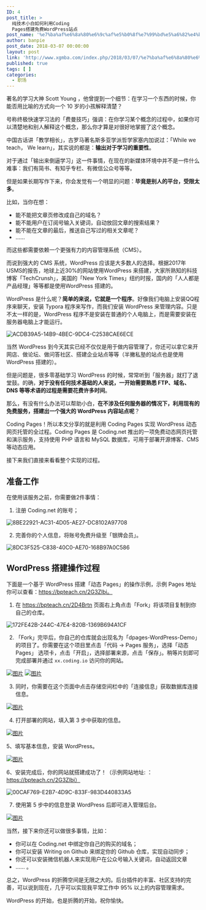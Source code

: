 ```yaml
---
ID: 4
post_title: >
  纯技术小白如何利用Coding
  Pages搭建免费WordPress站点
post_name: '%e7%ba%af%e6%8a%80%e6%9c%af%e5%b0%8f%e7%99%bd%e5%a6%82%e4%bd%95%e5%88%a9%e7%94%a8coding-pages%e6%90%ad%e5%bb%ba%e5%85%8d%e8%b4%b9wordpress%e7%ab%99%e7%82%b9'
author: banpie
post_date: 2018-03-07 00:00:00
layout: post
link: 'http://www.xgmba.com/index.php/2018/03/07/%e7%ba%af%e6%8a%80%e6%9c%af%e5%b0%8f%e7%99%bd%e5%a6%82%e4%bd%95%e5%88%a9%e7%94%a8coding-pages%e6%90%ad%e5%bb%ba%e5%85%8d%e8%b4%b9wordpress%e7%ab%99%e7%82%b9/'
published: true
tags: [ ]
categories:
  - 职场
---
```

著名的学习大神 Scott Young ，他曾提到一个细节：在学习一个东西的时候，你能否用比喻的方式向一个 10 岁的小孩解释清楚？

号称终极快速学习法的「费曼技巧」强调：在你学习某个概念的过程中，如果你可以清楚地和别人解释这个概念，那么你才算是对很好地掌握了这个概念。

中国古话讲「教学相长」，古罗马著名斯多亚学派哲学家塞内加说过：「While we teach， We learn」，其实说的都是：**输出对于学习的重要性**。

对于通过「输出来倒逼学习」这一件事情，在现在的新媒体环境中并不是一件什么难事：我们有简书、有知乎专栏、有微信公众号等等。

但是如果长期写作下来，你会发觉有一个明显的问题：**毕竟是别人的平台，受限太多**。

比如，当你在想：

- 能不能把文章页修改成自己的域名？
- 能不能用户在订阅号输入关键词，自动放回文章的搜索结果？
- 能不能在文章的最后，推送自己写过的相关文章呢？
- …… 

而这些都需要依赖一个更强有力的内容管理系统（CMS）。

而说到强大的 CMS 系统，WordPress 应该是大多数人的选择。根据2017年USMS的报告，地球上近30%的网站使用WordPress 来搭建，大家所熟知的科技博客「TechCrunsh」，美国的「New York Times」纽约时报，国内的「人人都是产品经理」等等都是使用WordPress 搭建的。

WordPress 是什么呢？**简单的来说，它就是一个程序**。好像我们电脑上安装QQ程序来聊天，安装 Typora 程序来写作，而我们安装 WordPress 来管理内容。只是不太一样的是，WordPress 程序不是安装在普通的个人电脑上，而是需要安装在服务器电脑上才能运行。

![ACDB39A5-14B9-4BEC-9DC4-C2538CAE6ECE](https://ws3.sinaimg.cn/large/006tNc79ly1fp4g1371m0j31kw0xzqcl.jpg)

当然 WordPress 到今天其实已经不仅仅是用于做内容管理了，你还可以拿它来开网店、做论坛、做问答社区、搭建企业站点等等（半撇私塾的站点也是使用WordPress 搭建的）。

但是问题是，很多零基础学习 WordPress 的时候，常常听到「服务器」就打了退堂鼓。的确，**对于没有任何技术基础的人来说，一开始需要熟悉 FTP、域名、DNS 等等术语的过程是需要花费许多时间**。

那么，有没有什么办法可以帮助小白，**在不涉及任何服务器的情况下，利用现有的免费服务，搭建出一个强大的 WordPress 内容站点呢**？

Coding Pages！所以本文分享的就是利用 Coding Pages 实现 WordPress 动态网页托管的全过程。Coding Pages 是 Coding.net 推出的一项免费动态网页托管和演示服务，支持使用 PHP 语言和 MySQL 数据库，可用于部署开源博客、CMS 等动态应用。

接下来我们直接来看看整个实现的过程。

## 准备工作

在使用该服务之前，你需要做2件事情：

1. 注册 Coding.net 的账号；

![8BE22921-AC31-4D05-AE27-DC8102A97708](https://ws4.sinaimg.cn/large/006tNc79gy1fp4g3vjd75j31kw0vlafm.jpg)

2. 完善你的个人信息，将账号免费升级至「银牌会员」。

![8DC3F525-C838-40C0-AE70-168B97A0C586](https://ws3.sinaimg.cn/large/006tNc79ly1fp4g37mbb5j31i60swtfh.jpg)



## WordPress 搭建操作过程

下面是一个基于 WordPress 搭建「动态 Pages」的操作示例，示例 Pages 地址你可以查看：https://bpteach.cn/2G3Zlbi。

1. 在 https://bpteach.cn/2D4Brtn 页面右上角点击「Fork」将该项目复制到你自己的仓库。

![172FE42B-244C-47E4-820B-1369B694A1CF](https://ws2.sinaimg.cn/large/006tNc79gy1fp4g999p75j31kw0y949y.jpg)

2. 「Fork」完毕后，你自己的仓库就会出现名为「dpages-WordPress-Demo」的项目了。你需要在这个项目里点击「代码 -> Pages 服务」，选择「动态 Pages」 选项卡，点击「开启」，选择部署来源，点击「保存」。稍等片刻即可完成部署并通过 `xx.coding.io` 访问你的网站。

[![图片](https://dn-coding-net-production-pp.qbox.me/b4685f14-9ebb-4ed6-a1cc-0458e31fc7c6.png)](https://dn-coding-net-production-pp.qbox.me/b4685f14-9ebb-4ed6-a1cc-0458e31fc7c6.png)
[![图片](https://dn-coding-net-production-pp.qbox.me/d6b0f693-e612-491e-889e-89ac5dd0d081.png)](https://dn-coding-net-production-pp.qbox.me/d6b0f693-e612-491e-889e-89ac5dd0d081.png)

3. 同时，你需要在这个页面中点击存储空间栏中的「连接信息」获取数据库连接信息。

[![图片](https://dn-coding-net-production-pp.qbox.me/2e76fde7-f5ae-478f-944f-721072e0cc54.png)](https://dn-coding-net-production-pp.qbox.me/2e76fde7-f5ae-478f-944f-721072e0cc54.png)

4. 打开部署的网站，填入第 3 步中获取的信息。

[![图片](https://dn-coding-net-production-pp.qbox.me/6aa000f3-e64b-4166-8348-309e9f098ae5.png)](https://dn-coding-net-production-pp.qbox.me/6aa000f3-e64b-4166-8348-309e9f098ae5.png)

5、填写基本信息，安装 WordPress。

[![图片](https://dn-coding-net-production-pp.qbox.me/04df3395-1129-4369-8ab2-4b62f19c1939.png)](https://dn-coding-net-production-pp.qbox.me/04df3395-1129-4369-8ab2-4b62f19c1939.png)

6、安装完成后，你的网站就搭建成功了！（示例网站地址: ：https://bpteach.cn/2G3Zlbi）

![00CAF769-E2B7-4D9C-833F-983D440833A5](https://ws2.sinaimg.cn/large/006tNc79gy1fp4gscoh06j31kw0uf4aw.jpg)

7. 使用第 5 步中的信息登录 WordPress 后即可进入管理后台。

[![图片](https://dn-coding-net-production-pp.qbox.me/310a7de6-d9e7-4c36-84cd-6c500f10bd2d.png)](https://dn-coding-net-production-pp.qbox.me/310a7de6-d9e7-4c36-84cd-6c500f10bd2d.png)

当然，接下来你还可以做很多事情，比如：

- 你可以在 Coding.net 中绑定你自己的购买的域名；
- 你可以安装 Writing  on Github 来绑定你的 Github 仓库，实现自动同步；
- 你还可以安装微信机器人来实现用户在公众号输入关键词，自动返回文章
- …… 。

总之，WordPress 的折腾空间是无限之大的。后台插件的丰富、社区支持的完善，可以说到现在，几乎可以实现我平常工作中 95% 以上的内容管理需求。

WordPress 的开始，也是折腾的开始，祝你愉快。